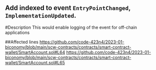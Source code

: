 ## Add indexed to event `EntryPointChanged`, `ImplementationUpdated`.

#Description
This would enable logging of the event for off-chain applications

##Affected lines
https://github.com/code-423n4/2023-01-biconomy/blob/main/scw-contracts/contracts/smart-contract-wallet/SmartAccount.sol#L64
https://github.com/code-423n4/2023-01-biconomy/blob/main/scw-contracts/contracts/smart-contract-wallet/SmartAccount.sol#L65